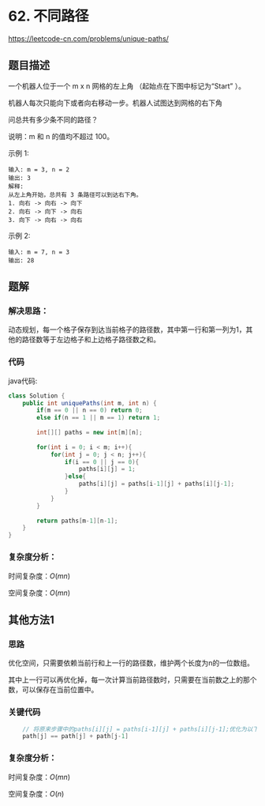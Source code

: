 # 62. 不同路径
https://leetcode-cn.com/problems/unique-paths/

## 题目描述

一个机器人位于一个 m x n 网格的左上角 （起始点在下图中标记为“Start” ）。

机器人每次只能向下或者向右移动一步。机器人试图达到网格的右下角

问总共有多少条不同的路径？

说明：m 和 n 的值均不超过 100。

示例 1:
```
输入: m = 3, n = 2
输出: 3
解释:
从左上角开始，总共有 3 条路径可以到达右下角。
1. 向右 -> 向右 -> 向下
2. 向右 -> 向下 -> 向右
3. 向下 -> 向右 -> 向右
```

示例 2:
```
输入: m = 7, n = 3
输出: 28
```

## 题解

### 解决思路：

动态规划，每一个格子保存到达当前格子的路径数，其中第一行和第一列为1，其他的路径数等于左边格子和上边格子路径数之和。

### 代码

java代码:
~~~ java
class Solution {
    public int uniquePaths(int m, int n) {
    	if(m == 0 || n == 0) return 0;
    	else if(n == 1 || m == 1) return 1;
    	
    	int[][] paths = new int[m][n];
    	
    	for(int i = 0; i < m; i++){
    		for(int j = 0; j < n; j++){
    			if(i == 0 || j == 0){
    				paths[i][j] = 1;
    			}else{
    				paths[i][j] = paths[i-1][j] + paths[i][j-1];
    			}
    		}
    	}
    	
		return paths[m-1][n-1];
    }
}
~~~

### 复杂度分析：

时间复杂度：$O(mn)$

空间复杂度：$O(mn)$

## 其他方法1

### 思路

优化空间，只需要依赖当前行和上一行的路径数，维护两个长度为n的一位数组。

其中上一行可以再优化掉，每一次计算当前路径数时，只需要在当前数之上的那个数，可以保存在当前位置中。

### 关键代码

~~~ java
    // 将原来步骤中的paths[i][j] = paths[i-1][j] + paths[i][j-1];优化为以下
    path[j] == path[j] + path[j-1]
~~~

### 复杂度分析：

时间复杂度：$O(mn)$

空间复杂度：$O(n)$
